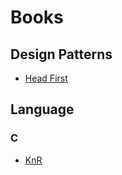 # Books
## Design Patterns
- [Head First][hfdp]
## Language
### C
- [KnR][knrc]

[hfdp]: <https://github.com/pramodaug17/books/blob/main/DesignPattern/HeadFirstDesignPattern.pdf>
[knrc]: <https://github.com/pramodaug17/books/blob/main/language/C/The_C_Programming_Language.pdf>
